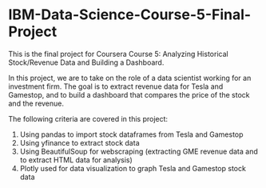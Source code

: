 # IBM-Data-Science-Course-5-Final-Project
This is the final project for Coursera Course 5: Analyzing Historical Stock/Revenue Data and Building a Dashboard.

In this project, we are to take on the role of a data scientist working for an investment firm. The goal is to extract revenue data for Tesla and Gamestop, and to build a dashboard that compares the price of the stock and the revenue.

The following criteria are covered in this project:
1. Using pandas to import stock dataframes from Tesla and Gamestop
2. Using yfinance to extract stock data
3. Using BeautifulSoup for webscraping (extracting GME revenue data and to extract HTML data for analysis)
4. Plotly used for data visualization to graph Tesla and Gamestop stock data
